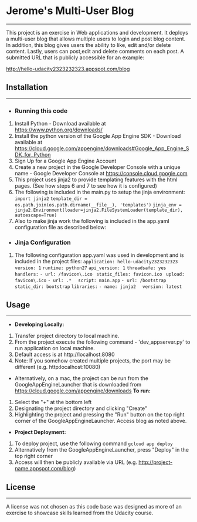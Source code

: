 # Jerome\'s Multi-User Blog
---------------------------
This project is an exercise in Web applications and development. It deploys a multi-user blog that allows multiple users to login and post blog content. In addition, this blog gives users the ability to like, edit and/or delete content. Lastly, users can post,edit and delete comments on each post. A submitted URL that is publicly accessible for an example:

<http://hello-udacity2323232323.appspot.com/blog>

## Installation
---------------
* ### Running this code
1. Install Python - Download available at <https://www.python.org/downloads/>
2. Install the python version of the Google App Engine SDK - Download available at https://cloud.google.com/appengine/downloads#Google_App_Engine_SDK_for_Python
3. Sign Up for a Google App Engine Account
4. Create a new project in the Google Developer Console with a unique name - Google Developer Console at <https://console.cloud.google.com>
5. This project uses jinja2 to provide templating features with the html pages. (See how steps 6 and 7 to see how it is configured)
6. The following is included in the main.py to setup the jinja environment:
    ` import jinja2 `
`template_dir = os.path.join(os.path.dirname(__file__), 'templates')`
`jinja_env = jinja2.Environment(loader=jinja2.FileSystemLoader(template_dir),
                               autoescape=True)`
7. Also to make jinja work the following is included in the app.yaml configuration file as described below:
* ### Jinja Configuration
1. The following configuration app.yaml was used in development and is included in the project files:
`application: hello-udacity2323232323`
`version: 1`
`runtime: python27`
`api_version: 1`
`threadsafe: yes`
`handlers:`
`- url: /favicon\.ico`
` static_files: favicon.ico`
` upload: favicon\.ico`
`- url: .*`
`  script: main.app`
`- url: /bootstrap`
`  static_dir: bootstrap`
`libraries:`
`- name: jinja2`
`  version: latest`

## Usage
---------
* **Developing Locally:**
1. Transfer project directory to local machine.
2. From the project execute the following command - 'dev_appserver.py' to run application on local machine.
3. Default access is at http://localhost:8080
4. Note: If you somehow created multiple projects, the port may be different (e.g. http:localhost:10080)

* Alternatively, on a mac, the project can be run from the GoogleAppEngineLauncher that is downloaded from <https://cloud.google.com/appengine/downloads>
**To run:**
1. Select the "+" at the bottom left
2. Designating the project directory and clicking "Create"
3. Highlighting the project and pressing the "Run" button on the top right corner of the GoogleAppEngineLauncher. Access blog as noted above.

* **Project Deployment:**
1. To deploy project, use the following command
`gcloud app deploy`
2. Alternatively from the GoogleAppEngineLauncher, press "Deploy" in the top right corner
3. Access will then be publicly available via URL (e.g. http://project-name.appspot.com/blog)

## License
-----------
A license was not chosen as this code base was designed as more of an exercise to showcase skills learned from the Udacity course.

